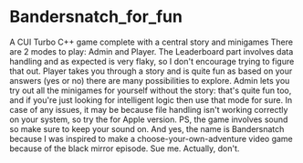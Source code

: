# Bandersnatch_for_fun
A CUI Turbo C++ game complete with a central story and minigames
There are 2 modes to play: Admin and Player. The Leaderboard part involves data handling and as expected is very flaky, so I don't encourage trying to figure that out.
Player takes you through a story and is quite fun as based on your answers (yes or no) there are many possibilities to explore.
Admin lets you try out all the minigames for yourself without the story: that's quite fun too, and if you're just looking for intelligent logic then use that mode for sure.
In case of any issues, it may be because file handling isn't working correctly on your system, so try the for Apple version.
PS, the game involves sound so make sure to keep your sound on.
And yes, the name is Bandersnatch because I was inspired to make a choose-your-own-adventure video game because of the black mirror episode. Sue me. Actually, don't.
